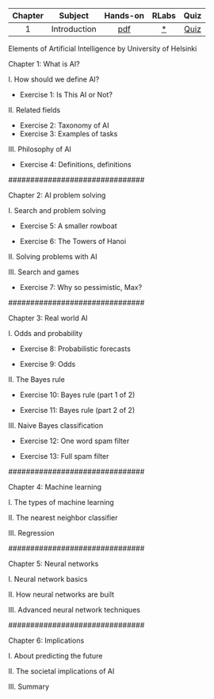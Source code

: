 |Chapter|            Subject          |       Hands-on                 | RLabs |          Quiz         |
| :---: | :-------------------------: | :----------------------------: | :---: | :-------------------: |
|   1   |         Introduction        |   [pdf](/01.Introduction.pdf)  |[*](https://github.com/arslanugur/)| [Quiz](/01.Introduction.txt)|



Elements of Artificial Intelligence by University of Helsinki

Chapter 1: What is AI?

I. How should we define AI?

 - Exercise 1: Is This AI or Not?

II. Related fields

 - Exercise 2: Taxonomy of AI
 - Exercise 3: Examples of tasks

III. Philosophy of AI

 - Exercise 4: Definitions, definitions

###############################

Chapter 2: AI problem solving

I. Search and problem solving

 - Exercise 5: A smaller rowboat

 - Exercise 6: The Towers of Hanoi

II. Solving problems with AI

III. Search and games

 - Exercise 7: Why so pessimistic, Max?

###############################

Chapter 3: Real world AI

I. Odds and probability

 - Exercise 8: Probabilistic forecasts

 - Exercise 9: Odds

II. The Bayes rule

 - Exercise 10: Bayes rule (part 1 of 2)

 - Exercise 11: Bayes rule (part 2 of 2)

III. Naive Bayes classification

 - Exercise 12: One word spam filter

 - Exercise 13: Full spam filter

###############################

Chapter 4: Machine learning

I. The types of machine learning

II. The nearest neighbor classifier

III. Regression

###############################

Chapter 5: Neural networks

I. Neural network basics

II. How neural networks are built

III. Advanced neural network techniques

###############################

Chapter 6: Implications

I. About predicting the future

II. The societal implications of AI

III. Summary
